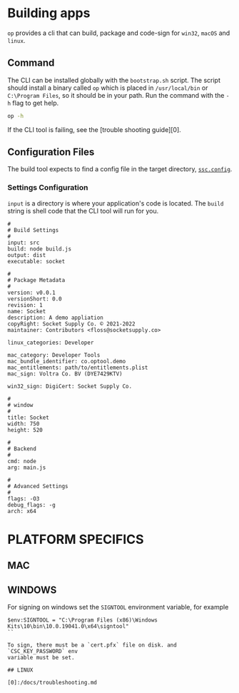 # Building apps

`op` provides a cli that can build, package and code-sign for
`win32`, `macOS` and `linux`.

## Command

The CLI can be installed globally with the `bootstrap.sh` script.
The script should install a binary called `op` which is placed
in `/usr/local/bin` or `C:\Program Files`, so it should be in your
path. Run the command with the `-h` flag to get help.

```sh
op -h
```

If the CLI tool is failing, see the [trouble shooting guide][0].

## Configuration Files

The build tool expects to find a config file in the
target directory, [`ssc.config`](./config.md).

### Settings Configuration

`input` is a directory is where your application's code
is located. The `build` string is shell code that the CLI
tool will run for you.

```syntax
#
# Build Settings
#
input: src
build: node build.js
output: dist
executable: socket

#
# Package Metadata
#
version: v0.0.1
versionShort: 0.0
revision: 1
name: Socket
description: A demo appliation
copyRight: Socket Supply Co. © 2021-2022
maintainer: Contributors <floss@socketsupply.co>

linux_categories: Developer

mac_category: Developer Tools
mac_bundle_identifier: co.optool.demo
mac_entitlements: path/to/entitlements.plist
mac_sign: Voltra Co. BV (DYE7429KTV)

win32_sign: DigiCert: Socket Supply Co.

#
# window
#
title: Socket
width: 750
height: 520

#
# Backend
#
cmd: node
arg: main.js

#
# Advanced Settings
#
flags: -O3
debug_flags: -g
arch: x64
```

# PLATFORM SPECIFICS

## MAC

## WINDOWS

For signing on windows set the `SIGNTOOL` environment variable, for example

```
$env:SIGNTOOL = "C:\Program Files (x86)\Windows Kits\10\bin\10.0.19041.0\x64\signtool"
``

To sign, there must be a `cert.pfx` file on disk. and `CSC_KEY_PASSWORD` env
variable must be set.

## LINUX

[0]:/docs/troubleshooting.md
